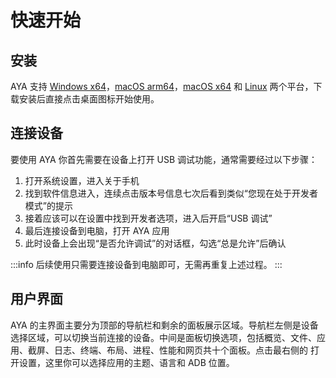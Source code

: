 # 快速开始

## 安装

AYA 支持 [Windows x64](https://release.liriliri.io/aya/AYA-1.12.2-win-x64.exe)，[macOS arm64](https://release.liriliri.io/aya/AYA-1.12.2-mac-arm64.dmg)，[macOS x64](https://release.liriliri.io/aya/AYA-1.12.2-mac-x64.dmg) 和 [Linux](https://release.liriliri.io/aya/AYA-1.12.2-linux-x86_64.AppImage) 两个平台，下载安装后直接点击桌面图标开始使用。

## 连接设备

要使用 AYA 你首先需要在设备上打开 USB 调试功能，通常需要经过以下步骤： 

1. 打开系统设置，进入关于手机
1. 找到软件信息进入，连续点击版本号信息七次后看到类似“您现在处于开发者模式”的提示
1. 接着应该可以在设置中找到开发者选项，进入后开启“USB 调试”
1. 最后连接设备到电脑，打开 AYA 应用
1. 此时设备上会出现“是否允许调试”的对话框，勾选“总是允许”后确认

:::info 后续使用只需要连接设备到电脑即可，无需再重复上述过程。
:::

## 用户界面

AYA 的主界面主要分为顶部的导航栏和剩余的面板展示区域。导航栏左侧是设备选择区域，可以切换当前连接的设备。中间是面板切换选项，包括概览、文件、应用、截屏、日志、终端、布局、进程、性能和网页共十个面板。点击最右侧的 <Icon name="setting"/> 打开设置，这里你可以选择应用的主题、语言和 ADB 位置。
